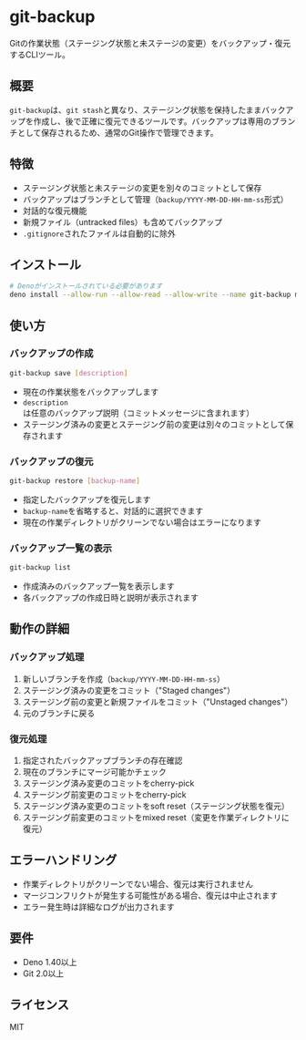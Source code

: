 # git-backup

Gitの作業状態（ステージング状態と未ステージの変更）をバックアップ・復元するCLIツール。

## 概要

`git-backup`は、`git stash`と異なり、ステージング状態を保持したままバックアップを作成し、後で正確に復元できるツールです。バックアップは専用のブランチとして保存されるため、通常のGit操作で管理できます。

## 特徴

- ステージング状態と未ステージの変更を別々のコミットとして保存
- バックアップはブランチとして管理（`backup/YYYY-MM-DD-HH-mm-ss`形式）
- 対話的な復元機能
- 新規ファイル（untracked files）も含めてバックアップ
- `.gitignore`されたファイルは自動的に除外

## インストール

```bash
# Denoがインストールされている必要があります
deno install --allow-run --allow-read --allow-write --name git-backup mod.ts
```

## 使い方

### バックアップの作成

```bash
git-backup save [description]
```

- 現在の作業状態をバックアップします
- `description`は任意のバックアップ説明（コミットメッセージに含まれます）
- ステージング済みの変更とステージング前の変更は別々のコミットとして保存されます

### バックアップの復元

```bash
git-backup restore [backup-name]
```

- 指定したバックアップを復元します
- `backup-name`を省略すると、対話的に選択できます
- 現在の作業ディレクトリがクリーンでない場合はエラーになります

### バックアップ一覧の表示

```bash
git-backup list
```

- 作成済みのバックアップ一覧を表示します
- 各バックアップの作成日時と説明が表示されます

## 動作の詳細

### バックアップ処理

1. 新しいブランチを作成（`backup/YYYY-MM-DD-HH-mm-ss`）
2. ステージング済みの変更をコミット（"Staged changes"）
3. ステージング前の変更と新規ファイルをコミット（"Unstaged changes"）
4. 元のブランチに戻る

### 復元処理

1. 指定されたバックアップブランチの存在確認
2. 現在のブランチにマージ可能かチェック
3. ステージング済み変更のコミットをcherry-pick
4. ステージング前変更のコミットをcherry-pick
5. ステージング済み変更のコミットをsoft reset（ステージング状態を復元）
6. ステージング前変更のコミットをmixed reset（変更を作業ディレクトリに復元）

## エラーハンドリング

- 作業ディレクトリがクリーンでない場合、復元は実行されません
- マージコンフリクトが発生する可能性がある場合、復元は中止されます
- エラー発生時は詳細なログが出力されます

## 要件

- Deno 1.40以上
- Git 2.0以上

## ライセンス

MIT